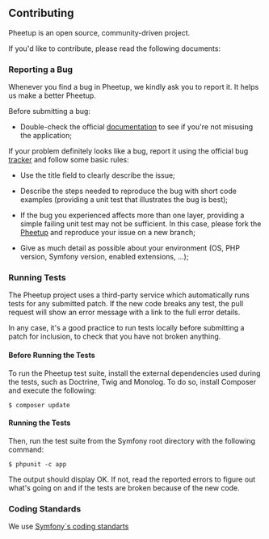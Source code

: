Contributing
------------

Pheetup is an open source, community-driven project.

If you'd like to contribute, please read the following documents:

### Reporting a Bug

Whenever you find a bug in Pheetup, we kindly ask you to report it. It helps
us make a better Pheetup.


Before submitting a bug:

* Double-check the official [documentation](README.md) to see if you're not misusing the
  application;


If your problem definitely looks like a bug, report it using the official bug
[tracker](https://github.com/ankaraphp/pheetup/issues) and follow some basic rules:

* Use the title field to clearly describe the issue;

* Describe the steps needed to reproduce the bug with short code examples
  (providing a unit test that illustrates the bug is best);

* If the bug you experienced affects more than one layer, providing a simple
  failing unit test may not be sufficient. In this case, please fork the
  [Pheetup](https://github.com/ankaraphp/pheetup/) and reproduce your issue on a new branch;

* Give as much detail as possible about your environment (OS, PHP version,
  Symfony version, enabled extensions, ...);



### Running Tests

The Pheetup project uses a third-party service which automatically runs tests for any submitted patch.
If the new code breaks any test, the pull request will show an error message with a link to the full error details.

In any case, it's a good practice to run tests locally before submitting a patch for inclusion, to check that you have not broken anything.


#### Before Running the Tests

To run the Pheetup test suite, install the external dependencies used during the tests, such as Doctrine, Twig and Monolog.
To do so, install Composer and execute the following:

	$ composer update

#### Running the Tests

Then, run the test suite from the Symfony root directory with the following command:

	$ phpunit -c app

The output should display OK. If not, read the reported errors to figure out what's going on and if the tests are broken because of the new code.


### Coding Standards

We use [Symfony`s coding standarts](https://symfony.com/doc/current/contributing/code/standards.html)
